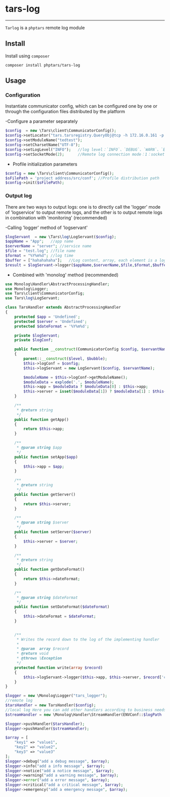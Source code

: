 
# tars-log  
------------------------

`Tarlog` is a `phptars` remote log module

## Install

Install using `composer`

`composer install phptars/tars-log`


## Usage

### Configuration

Instantiate communicator config, which can be configured one by one or through the configuration files distributed by the platform

-Configure a parameter separately
```php
$config  = new \Tars\client\CommunicatorConfig();  
$config->setLocator("tars.tarsregistry.QueryObj@tcp -h 172.16.0.161 -p 17890");  
$config->setModuleName("tedtest");  
$config->setCharsetName("UTF-8");
$config->setLogLevel("INFO");	//log level：`INFO`、`DEBUG`、`WARN`、`ERROR` default INFO
$config->setSocketMode(2);		//Remote log connection mode：1：socket，2：swoole tcp client 3: swoole coroutine tcp client
```
- Profile initialization parameters
```php
$config = new \Tars\client\CommunicatorConfig();
$sFilePath = 'project address/src/conf'; //Profile distribution path
$config->init($sFilePath);
```

### Output log

There are two ways to output logs: one is to directly call the 'logger' mode of 'logservice' to output remote logs, and the other is to output remote logs in combination with 'monitoring' (recommended)


-Calling 'logger' method of 'logservant'
```php
$logServant  = new \Tars\log\LogServant($config);  
$appName = "App";	//app name
$serverName = "server";	//service name
$file = "test.log";	//file name
$format = "%Y%m%d";	//log time
$buffer = ["hahahahaha"];	//Log content, array, each element is a log
$result = $logServant->logger($appName,$serverName,$file,$format,$buffer);
```

- Combined with 'monolog' method (recommended)

```php
use Monolog\Handler\AbstractProcessingHandler;
use Monolog\Logger;
use Tars\client\CommunicatorConfig;
use Tars\log\LogServant;

class TarsHandler extends AbstractProcessingHandler
{
    protected $app = 'Undefined';
    protected $server = 'Undefined';
    protected $dateFormat = '%Y%m%d';

    private $logServant;
    private $logConf;

    public function __construct(CommunicatorConfig $config, $servantName = "tars.tarslog.LogObj", $level = Logger::WARNING, $bubble = true)
    {
        parent::__construct($level, $bubble);
        $this->logConf = $config;
        $this->logServant = new LogServant($config, $servantName);

        $moduleName = $this->logConf->getModuleName();
        $moduleData = explode('.', $moduleName);
        $this->app = $moduleData ? $moduleData[0] : $this->app;
        $this->server = isset($moduleData[1]) ? $moduleData[1] : $this->server;
    }

    /**
     * @return string
     */
    public function getApp()
    {
        return $this->app;
    }

    /**
     * @param string $app
     */
    public function setApp($app)
    {
        $this->app = $app;
    }

    /**
     * @return string
     */
    public function getServer()
    {
        return $this->server;
    }

    /**
     * @param string $server
     */
    public function setServer($server)
    {
        $this->server = $server;
    }

    /**
     * @return string
     */
    public function getDateFormat()
    {
        return $this->dateFormat;
    }

    /**
     * @param string $dateFormat
     */
    public function setDateFormat($dateFormat)
    {
        $this->dateFormat = $dateFormat;
    }


    /**
     * Writes the record down to the log of the implementing handler
     *
     * @param  array $record
     * @return void
     * @throws \Exception
     */
    protected function write(array $record)
    {
        $this->logServant->logger($this->app, $this->server, $record['channel'], $this->dateFormat, [$record['formatted']]);
    }
}
```

```php
$logger = new \Monolog\Logger("tars_logger");
//remote log
$tarsHandler = new TarsHandler($config);
//local log Here you can add other handlers according to business needs，such as StreamHandler、ElasticSearchHandler 
$streamHandler = new \Monolog\Handler\StreamHandler(ENVConf::$logPath . "/" . __CLASS__  . ".log");

$logger->pushHandler($tarsHandler);
$logger->pushHandler($streamHandler);

$array = [
    "key1" => "value1",
    "key2" => "value2",
    "key3" => "value3"
];
$logger->debug("add a debug message", $array);
$logger->info("add a info message", $array);
$logger->notice("add a notice message", $array);
$logger->warning("add a warning message", $array);
$logger->error("add a error message", $array);
$logger->critical("add a critical message", $array);
$logger->emergency("add a emergency message", $array);
```
